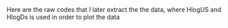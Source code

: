 

<!---
ZebraKatz/ZebraKatz is a ✨ special ✨ repository because its `README.md` (this file) appears on your GitHub profile.
You can click the Preview link to take a look at your changes.
--->Here are the raw codes that I later extract the the data, where HlogUS and HlogDs is used in order to plot the data
